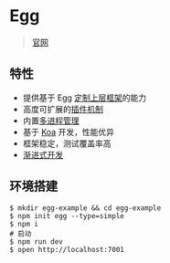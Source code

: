 # Egg

> [官网](https://eggjs.org/zh-cn/intro/quickstart.html)

## 特性

- 提供基于 Egg [定制上层框架](https://eggjs.org/zh-cn/advanced/framework.html)的能力
- 高度可扩展的[插件机制](https://eggjs.org/zh-cn/basics/plugin.html)
- 内置[多进程管理](https://eggjs.org/zh-cn/advanced/cluster-client.html)
- 基于 [Koa](http://koajs.com/) 开发，性能优异
- 框架稳定，测试覆盖率高
- [渐进式开发](https://eggjs.org/zh-cn/tutorials/progressive.html)

## 环境搭建

```basic
$ mkdir egg-example && cd egg-example
$ npm init egg --type=simple
$ npm i
# 启动
$ npm run dev
$ open http://localhost:7001
```
